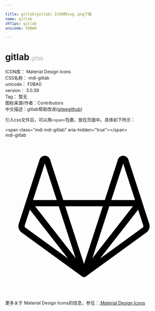 ```yaml
---

title: gitlab(gitlab) ICON转svg、png下载
name: gitlab
zhTips: gitlab
unicode: F0BA0

---
```


# gitlab  <small style="font-size: 60%;font-weight: 100">gitlab</small>


<div class="detail-page">
<p>
<span>
ICON库：
<span class="badge-secondary badge">Material Design Icons</span> 
</span>
<br/>
<span>
CSS名称：
<span class="badge-secondary badge">mdi-gitlab</span> 
</span>
<br/>
<span>
unicode：
<span class="badge-secondary badge">F0BA0</span> 
</span>
<br/>
<span>
version：
<span class="badge-secondary badge">3.0.39</span> 
</span>
<br/>
<span>Tag：
<span class="badge-light badge">暂无</span>
</span>
<br/>
<span>图标来源/作者：<span class="badge-light badge">Contributors</span></span> 
<br/>
<span class="zh-detail">中文描述：<span class="badge-primary badge">gitlab</span><span class="help-link"><span>帮助改进</span>(<a href="https://gitee.com/liuwave/icon-helper/edit/master/json/material/gitlab.json" target="_blank" rel="noopener noreferrer">gitee</a><a href="https://github.com/liuwave/icon-helper/edit/master/json/material/gitlab.json" target="_blank" rel="noopener noreferrer">github</a></span>)</span><br/>
</p>
</div>
<div class="alert alert-dark">
  <i class="mdi mdi-gitlab mdi-48px"></i>
  <i class="mdi mdi-gitlab mdi-36px"></i>
  <i class="mdi mdi-gitlab mdi-24px"></i>
  <i class="mdi mdi-gitlab mdi-18px"></i>
</div>
<div>
  <p>引入css文件后，可以用<code>&lt;span&gt;</code>包裹，放在页面中。具体如下所示：    
  </p>
  <div class="alert alert-primary" style="font-size: 14px">
    &lt;span class="mdi mdi-gitlab" aria-hidden="true"&gt;&lt;/span&gt;
    <copy-btn content='<span class="mdi mdi-gitlab" aria-hidden="true"></span>'></copy-btn>
  </div>
  <div class="alert alert-secondary">
    <i class="mdi mdi-gitlab"
    style="font-size: 24px"
    aria-hidden="true"></i> mdi-gitlab
    <copy-btn content="mdi-gitlab" btn-title="复制图标名称"></copy-btn>
  </div>
</div>
<div id="svg" class="svg-wrap">
<svg xmlns="http://www.w3.org/2000/svg" viewBox="0 0 24 24"><path d="M21.94 13.11L20.89 9.89C20.89 9.86 20.88 9.83 20.87 9.8L18.76 3.32C18.65 3 18.33 2.75 17.96 2.75C17.6 2.75 17.28 3 17.17 3.33L15.17 9.5H8.84L6.83 3.33C6.72 3 6.4 2.75 6.04 2.75H6.04C5.67 2.75 5.35 3 5.24 3.33L3.13 9.82C3.13 9.82 3.13 9.83 3.13 9.83L2.06 13.11C1.9 13.61 2.07 14.15 2.5 14.45L11.72 21.16C11.89 21.28 12.11 21.28 12.28 21.15L21.5 14.45C21.93 14.15 22.1 13.61 21.94 13.11M8.15 10.45L10.72 18.36L4.55 10.45M13.28 18.37L15.75 10.78L15.85 10.45H19.46L13.87 17.61M17.97 3.94L19.78 9.5H16.16M14.86 10.45L13.07 15.96L12 19.24L9.14 10.45M6.03 3.94L7.84 9.5H4.23M3.05 13.69C2.96 13.62 2.92 13.5 2.96 13.4L3.75 10.97L9.57 18.42M20.95 13.69L14.44 18.42L14.46 18.39L20.25 10.97L21.04 13.4C21.08 13.5 21.04 13.62 20.95 13.69" /></svg>
</div>
<detail full-name='mdi-gitlab'></detail>
    
<div><p>更多关于 Material Design Icons的信息，参见：<a target="_blank" href="https://iconhelper.cn/material.html"> Material Design Icons</a>
</p></div>
